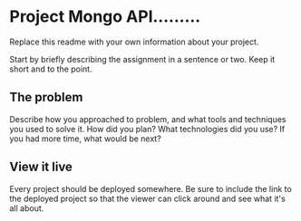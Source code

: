 # Project Mongo API.........

Replace this readme with your own information about your project.

Start by briefly describing the assignment in a sentence or two. Keep it short and to the point.

## The problem

Describe how you approached to problem, and what tools and techniques you used to solve it. How did you plan? What technologies did you use? If you had more time, what would be next?

## View it live

Every project should be deployed somewhere. Be sure to include the link to the deployed project so that the viewer can click around and see what it's all about.
